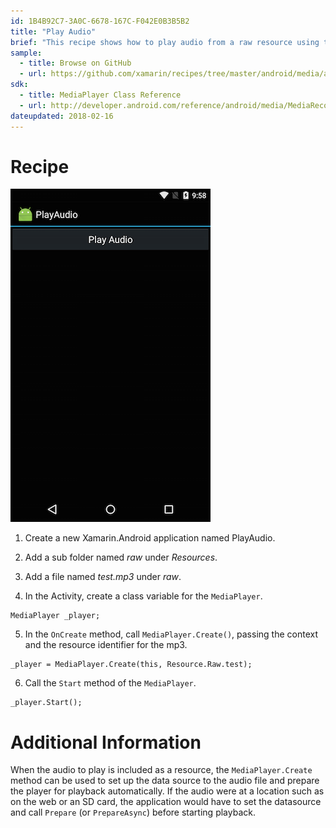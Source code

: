 ```yaml
---
id: 1B4B92C7-3A0C-6678-167C-F042E0B3B5B2
title: "Play Audio"
brief: "This recipe shows how to play audio from a raw resource using the MediaPlayer class."
sample:
  - title: Browse on GitHub
  - url: https://github.com/xamarin/recipes/tree/master/android/media/audio/play_audio
sdk:
  - title: MediaPlayer Class Reference
  - url: http://developer.android.com/reference/android/media/MediaRecorder.html
dateupdated: 2018-02-16
---
```


<a name="Recipe" class="injected"></a>

# Recipe

 [ ![](Images/playaudio.png)](Images/playaudio.png)

1. Create a new Xamarin.Android application named PlayAudio.

2. Add a sub folder named *raw*
under *Resources*.

3. Add a file named *test.mp3* under *raw*.

4. In the Activity, create a class variable for the `MediaPlayer`.

```
MediaPlayer _player;
```

<ol start="5">
  <li>In the <code>OnCreate</code> method, call <code>MediaPlayer.Create()</code>, passing the context and the resource identifier for the mp3.</li>
</ol>

```
_player = MediaPlayer.Create(this, Resource.Raw.test);
```

<ol start="6">
  <li>Call the <code>Start</code> method of the <code>MediaPlayer</code>.</li>
</ol>

```
_player.Start();
```

 <a name="Additional_Information" class="injected"></a>


# Additional Information

When the audio to play is included as a resource, the `MediaPlayer.Create` method can be used to set up the data source to
the audio file and prepare the player for playback automatically. If the audio
were at a location such as on the web or an SD card, the application would have
to set the datasource and call `Prepare` (or `PrepareAsync`) before starting playback.
